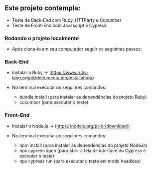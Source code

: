 ## Este projeto contempla: 
* Teste de Back-End com Ruby, HTTParty e Cucumber
* Teste de Front-End com Javascript e Cypress.

### Rodando o projeto localmente ###

* Após clona-lo em seu computador seguir os seguintes passos:

### Back-End ###

* Instalar o Ruby -> (https://www.ruby-lang.org/pt/documentation/installation/)

* No terminal executar os seguintes comandos:
    * bundle install (para instalar as dependências do projeto Ruby)
    * cucumber (para executar o teste)

### Front-End ###

* Instalar o NodeJs -> (https://nodejs.org/pt-br/download/)

* No terminal executar os seguintes comandos:
    * npm install (para instalar as dependências do projeto NodeJs)
    * npx cypress open (para abrir a tela de interface do Cypress e executar o teste)
    * npx cypress run (para executar o teste em modo headless)
